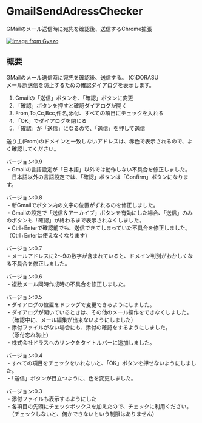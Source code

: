 # GmailSendAdressChecker
GMailのメール送信時に宛先を確認後、送信するChrome拡張

[![Image from Gyazo](https://i.gyazo.com/61d7758ed4c08ff71ee58192ea23a96c.png)](https://gyazo.com/61d7758ed4c08ff71ee58192ea23a96c)

## 概要
GMailのメール送信時に宛先を確認後、送信する。 (C)DORASU  
メール誤送信を防止するための確認ダイアログを表示します。  
  
1. Gmailの「送信」ボタンを、「確認」ボタンに変更
2. 「確認」ボタンを押すと確認ダイアログが開く
3. From,To,Cc,Bcc,件名,添付、すべての項目にチェックを入れる
4. 「OK」でダイアログを閉じる
5. 「確認」が「送信」になるので、「送信」を押して送信
  
送り主(From)のドメインと一致しないアドレスは、赤色で表示されるので、よく確認してください。

バージョン:0.9  
・Gmailの言語設定が「日本語」以外では動作しない不具合を修正しました。  
　日本語以外の言語設定では、「確認」ボタンは「Confirm」ボタンになります。
  
バージョン:0.8  
・新Gmailでボタン内の文字の位置がずれるのを修正しました。  
・Gmailの設定で「送信＆アーカイブ」ボタンを有効にした場合、「送信」のみのボタンも「確認」が終わるまで表示されなくしました。  
・Ctrl+Enterで確認前でも、送信できてしまっていた不具合を修正しました。（Ctrl+Enterは使えなくなります）  
  
バージョン:0.7  
・メールアドレスに2～9の数字が含まれていると、ドメイン判別がおかしくなる不具合を修正しました。  
  
バージョン:0.6  
・複数メール同時作成時の不具合を修正しました。  
  
バージョン:0.5  
・ダイアログの位置をドラッグで変更できるようにしました。  
・ダイアログが開いているときは、その他のメール操作をできなくしました。  
　（確認中に、メール編集が出来ないようにしました）  
・添付ファイルがない場合にも、添付の確認をするようにしました。  
　（添付忘れ防止）  
・株式会社ドラスへのリンクをタイトルバーに追加しました。  
  
バージョン:0.4  
・すべての項目をチェックをいれないと、「OK」ボタンを押せないようにしました。  
・「送信」ボタンが目立つように、色を変更しました。  
  
バージョン:0.3  
・添付ファイルも表示するようにした  
・各項目の先頭にチェックボックスを加えたので、チェックに利用ください。  
　（チェックしないと、何かできないという制限はありません）  
